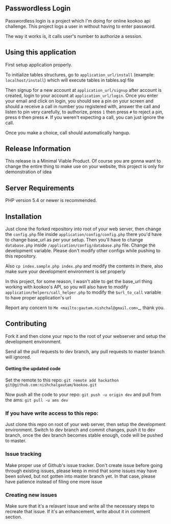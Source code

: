 ## Passwordless Login

Passwordless login is a project which I'm doing for online kookoo api challenge. This project logs a user in without having to enter password.

The way it works is, it calls user's number to authorize a session.

## Using this application
First setup application properly.

To initialize tables structures, go to ```application_url/install``` (example: ```localhost/install```) which will execute tables in tables.sql file

Then signup for a new account at ```application_url/signup``` after account is created, login to your account at ```application_url/login```. Once you enter your email and click on login, you should see a pin on your screen and should a receive a call in number you registered with, answer the call and listen to pin very carefully, to authorize, press ```1``` then press ```#``` to reject a pin, press ```0``` then press ```#```. If you weren't expecting a call, you can just ignore the call.

Once you make a choice, call should automatically hangup.

## Release Information


This release is a Minimal Viable Product. Of course you are gonna want to change the entire thing to make use on your website, this project is only for demonstration of idea


## Server Requirements

PHP version 5.4 or newer is recommended.


## Installation

Just clone the forked repository into root of your web server, then change the ```config.php``` file inside ```application/config/config.php``` there you'd have to change base_url as per your setup. Then you'll have to change ```database.php``` inside ```/application/config/database.php``` file. Change the development variable. Please don't modify other configs while pushing to this repository.

Also ```cp index.sample.php index.php``` and modify the contents in there, also make sure your development environment is set properly

In this project, for some reason, I wasn't able to get the base_url thing working with kookoo's API, so you will also have to modify ```application/helpers/call_helper.php``` to modify the ```$url_to_call``` variable to have proper application's url

Report any concern to `Me <mailto:gautam.nishchal@gmail.com>`_, thank you.

## Contributing


Fork it and then clone your repo to the root of your webserver and setup the development environment.

Send all the pull requests to dev branch, any pull requests to master branch will ignored.

#### Getting the updated code
Set the remote to this repo: ```git remote add hackathon git@github.com:nishchalgautam/kookoo.git```

Now push all the code to your repo: ```git push -u origin dev``` and pull from the ams: ```git pull -u ams dev```

### If you have write access to this repo:

Just clone this repo on root of your web server, then setup the development environment. Switch to dev branch and commit changes, push it to dev branch, once the dev branch becomes stable enough, code will be pushed to master.

### Issue tracking
Make proper use of Github's issue tracker. Don't create issue before going through existing issues, please keep in mind that some issues may have been solved, but not gotten into master branch yet. In that case, please have patience instead of filing one more issue

### Creating new issues
Make sure that it's a relavant issue and write all the necessary steps to recreate that issue. If it's an enhancement, write about it in comment section.